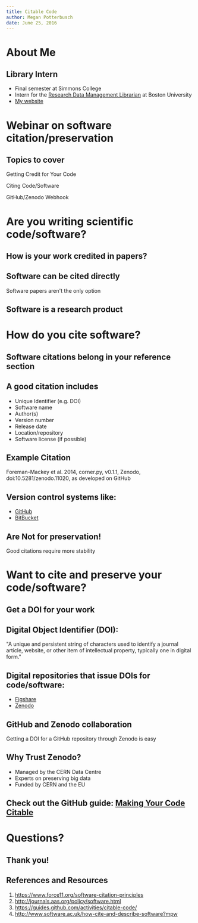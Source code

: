 ```yaml
---
title: Citable Code
author: Megan Potterbusch
date: June 25, 2016
---
```


# About Me

## Library Intern

+ Final semester at Simmons College
+ Intern for the [Research Data Management Librarian](http://www.bu.edu/library/profile/thomas-hohenstein/) at Boston University
+ [My website](https://librarpotter.github.io/)

# Webinar on software citation/preservation

## Topics to cover 
Getting Credit for Your Code

Citing Code/Software

GitHub/Zenodo Webhook
	

# Are you writing scientific code/software?

## How is your work credited in papers?

## Software can be cited directly
Software papers aren't the only option

## Software is a research product

# How do you cite software?

## Software citations belong in your reference section

## A good citation includes

+ Unique Identifier (e.g. DOI)
+ Software name
+ Author(s)
+ Version number
+ Release date
+ Location/repository
+ Software license (if possible)

## Example Citation

Foreman-Mackey et al. 2014, corner.py, v0.1.1, Zenodo, doi:10.5281/zenodo.11020, as developed on GitHub

## Version control systems like:
+ [GitHub](https://github.com/)
+ [BitBucket](https://bitbucket.org/)

## Are Not for preservation!

Good citations require more stability

# Want to cite and preserve your code/software?

## Get a DOI for your work

## Digital Object Identifier (DOI):

"A unique and persistent string of characters used to identify a journal article, website, or other item of intellectual property, typically one in digital form."

## Digital repositories that issue DOIs for code/software:
+ [Figshare](https://figshare.com/)
+ [Zenodo](http://zenodo.org)

## GitHub and Zenodo collaboration

Getting a DOI for a GitHub repository through Zenodo is easy

## Why Trust Zenodo?

+ Managed by the CERN Data Centre
+ Experts on preserving big data
+ Funded by CERN and the EU

## Check out the GitHub guide: [Making Your Code Citable](https://guides.github.com/activities/citable-code/)

# Questions?

## Thank you!

## References and Resources
1. <https://www.force11.org/software-citation-principles>
2. <http://journals.aas.org/policy/software.html>
3. <https://guides.github.com/activities/citable-code/>
4. <http://www.software.ac.uk/how-cite-and-describe-software?mpw>
